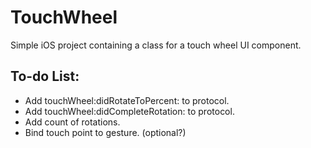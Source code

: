 TouchWheel
==========

Simple iOS project containing a class for a touch wheel UI component.

To-do List:
----------

* Add touchWheel:didRotateToPercent: to protocol.
* Add touchWheel:didCompleteRotation: to protocol.
* Add count of rotations.
* Bind touch point to gesture. (optional?)